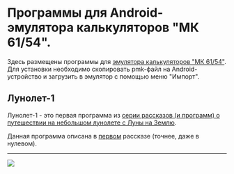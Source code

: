 # Программы для Android-эмулятора калькуляторов "МК 61/54".

Здесь размещены программы для 
<a href="https://play.google.com/store/apps/details?id=com.cax.pmk.ext&hl=ru">эмулятора калькуляторов "МК 61/54"</a>.
Для установки необходимо скопировать pmk-файл на Android-устройство и загрузить в эмулятор с помощью меню "Импорт".

## Лунолет-1

Лунолет-1 - это первая программа из 
<a href="http://slavav.ru/way_to_earth/">серии рассказов (и программ) о путешествии на небольшом лунолете с Луны на Землю</a>.

Данная программа описана в 
<a href="http://epizodsspace.no-ip.org/bibl/tm/1985/6/istinn-prav.html">первом</a> рассказе (точнее, даже в нулевом).

----
<a href="https://play.google.com/store/apps/details?id=com.cax.pmk.ext&hl=ru" alt="Download from Google Play">
  <img src="http://www.android.com/images/brand/android_app_on_play_large.png">
</a>



